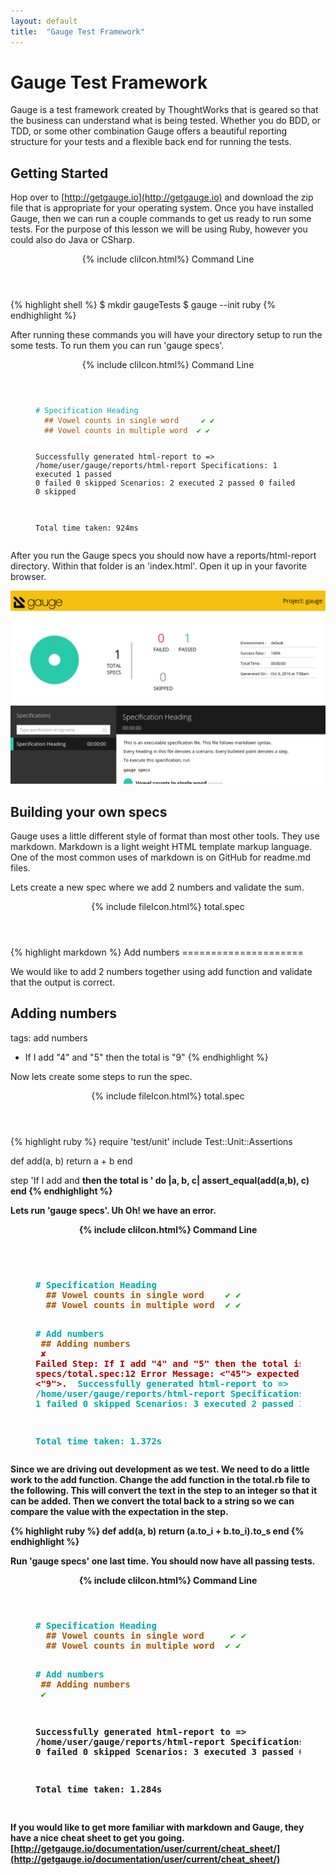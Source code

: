 ```yaml
---
layout: default
title:  "Gauge Test Framework"
---
```

# Gauge Test Framework

Gauge is a test framework created by ThoughtWorks that is geared so that the
business can understand what is being tested.  Whether you do BDD, or TDD, or
some other combination Gauge offers a beautiful reporting structure for your
tests and a flexible back end for running the tests.

## Getting Started

Hop over to [http://getgauge.io](http://getgauge.io) and download the zip file
that is appropriate for your operating system.  Once you have installed Gauge,
then we can run a couple commands to get us ready to run some tests.  For the
purpose of this lesson we will be using Ruby, however you could also do Java or
CSharp.

<div class="w3-card">
<header class="w3-container w3-grey">
  {% include cliIcon.html%}
  Command Line
</header>

<div class="w3-container">
{% highlight shell %}
$ mkdir gaugeTests
$ gauge --init ruby
{% endhighlight %}
</div>
</div>

After running these commands you will have your directory setup to run the some
tests.  To run them you can run 'gauge specs'.  
<div class="w3-card">
<header class="w3-container w3-grey">
  {% include cliIcon.html%}
  Command Line
</header>

<div class="w3-container">
<figure class="highlight">
<pre><code class="language-text" data-lang="text"><span style="color:#0AA"># Specification Heading
</span><span style="color:#A50">  ## Vowel counts in single word	</span><span style="color:#0A0"> ✔</span><span style="color:#0A0"> ✔</span>
<span style="color:#A50">  ## Vowel counts in multiple word	</span><span style="color:#0A0"> ✔</span><span style="color:#0A0"> ✔</span>

Successfully generated html-report to => /home/user/gauge/reports/html-report
Specifications:	1 executed	1 passed	0 failed	0 skipped
Scenarios:	2 executed	2 passed	0 failed	0 skipped

Total time taken: 924ms
</code></pre></figure>
</div>
</div>

After you run the Gauge specs you should now have a reports/html-report
directory.  Within that folder is an 'index.html'.  Open it up in your favorite
browser.

<img src="/lib/images/gaugeReport.png" alt="Gauge Report Image" class="tc-full-image" />

## Building your own specs

Gauge uses a little different style of format than most other tools.  They use
markdown.  Markdown is a light weight HTML template markup language.  One of the
most common uses of markdown is on GitHub for readme.md files.

Lets create a new spec where we add 2 numbers and validate the sum.

<div class="w3-card">
<header class="w3-container w3-blue">
  {% include fileIcon.html%}
  total.spec
</header>

<div class="w3-container">
{% highlight markdown %}
Add numbers
=====================

We would like to add 2 numbers together using add function and validate
that the output is correct.

Adding numbers
---------------------------

tags: add numbers

* If I add "4" and "5" then the total is "9"
{% endhighlight %}
</div>
</div>

Now lets create some steps to run the spec.

<div class="w3-card">
<header class="w3-container w3-blue">
  {% include fileIcon.html%}
  total.spec
</header>

<div class="w3-container">
{% highlight ruby %}
require 'test/unit'
include Test::Unit::Assertions

def add(a, b)
  return a + b
end

step 'If I add <a> and <b> then the total is <c>' do |a, b, c|
   assert_equal(add(a,b), c)
end
{% endhighlight %}
</div>
</div>

Lets run 'gauge specs'.  Uh Oh! we have an error.

<div class="w3-card">
<header class="w3-container w3-grey">
  {% include cliIcon.html%}
  Command Line
</header>

<div class="w3-container">
<figure class="highlight">
<pre><span style="color:#0AA">
<span style="color:#0AA"># Specification Heading</span>
<span style="color:#A50">  ## Vowel counts in single word	</span><span style="color:#0A0"> ✔</span><span style="color:#0A0"> ✔</span>
<span style="color:#A50">  ## Vowel counts in multiple word	</span><span style="color:#0A0"> ✔</span><span style="color:#0A0"> ✔</span>

<span style="color:#0AA"># Add numbers</span>
</span><span style="color:#A50">  ## Adding numbers	</span><span style="color:#A00"> ✘</span><span style="color:#A00">
        Failed Step: If I add "4" and "5" then the total is "9"
        Specification: specs/total.spec:12
        Error Message: <"45"> expected but was
        <"9">.
</span>
Successfully generated html-report to => /home/user/gauge/reports/html-report
Specifications:	2 executed	1 passed	1 failed	0 skipped
Scenarios:	3 executed	2 passed	1 failed	0 skipped

Total time taken: 1.372s
</pre>
</figure>
</div>
</div>

Since we are driving out development as we test.  We need to do a little work to
the add function. Change the add function in the total.rb file to the following.
This will convert the text in the step to an integer so that it can be added.
Then we convert the total back to a string so we can compare the value with the
expectation in the step.

{% highlight ruby %}
def add(a, b)
  return (a.to_i + b.to_i).to_s
end
{% endhighlight %}

Run 'gauge specs' one last time. You should now have all passing tests.

<div class="w3-card">
<header class="w3-container w3-grey">
  {% include cliIcon.html%}
  Command Line
</header>

<div class="w3-container">
<figure class="highlight">
<pre>
<span style="color:#0AA"># Specification Heading
</span><span style="color:#A50">  ## Vowel counts in single word	</span><span style="color:#0A0"> ✔</span><span style="color:#0A0"> ✔</span>
<span style="color:#A50">  ## Vowel counts in multiple word	</span><span style="color:#0A0"> ✔</span><span style="color:#0A0"> ✔</span>

<span style="color:#0AA"># Add numbers
</span><span style="color:#A50">  ## Adding numbers	</span><span style="color:#0A0"> ✔</span>

Successfully generated html-report to => /home/user/gauge/reports/html-report
Specifications:	2 executed	2 passed	0 failed	0 skipped
Scenarios:	3 executed	3 passed	0 failed	0 skipped

Total time taken: 1.284s

</pre>
</figure>
</div>
</div>

If you would like to get more familiar with markdown and Gauge, they have a nice
cheat sheet to get you going. [http://getgauge.io/documentation/user/current/cheat_sheet/](http://getgauge.io/documentation/user/current/cheat_sheet/)
